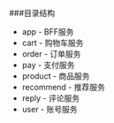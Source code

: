###目录结构 

- app - BFF服务
- cart - 购物车服务
- order - 订单服务
- pay - 支付服务
- product - 商品服务
- recommend - 推荐服务
- reply - 评论服务
- user - 账号服务